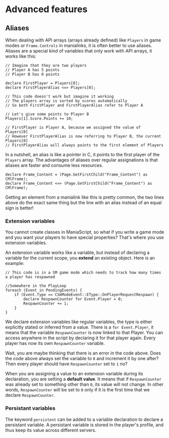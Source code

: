 # Advanced features

## Aliases

When dealing with API arrays (arrays already defined) like `Players` in game modes or `Frame.Controls` in manialinks, it is often better to use aliases. Aliases are a special kind of variables that only work with API arrays, it works like this:

```maniascript
// Imagine that they are two players
// Player A has 5 points
// Player B has 0 points

declare FirstPlayer = Players[0];
declare FirstPlayerAlias <=> Players[0];

// This code doesn't work but imagine it working
// The players array is sorted by scores automatically
// So both FirstPlayer and FirstPlayerAlias refer to Player A

// Let's give some points to Player B
Players[1].Score.Points += 10;

// FirstPlayer is Player A, because we assigned the value of Players[0]
// However FirstPlayerAlias is now referring to Player B, the current Players[0]
// FirstPlayerAlias will always points to the first element of Players
```

In a nutshell, an alias is like a pointer in C, it points to the first player of the `Players` array.
The advantages of aliases over regular assignations is that aliases are faster and consume less resources.

```maniascript
declare Frame_Content = (Page.GetFirstChild("Frame_Content") as CMlFrame);
declare Frame_Content <=> (Page.GetFirstChild("Frame_Content") as CMlFrame);
```

Getting an element from a manialink like this is pretty common, the two lines above do the exact same thing but the line with an alias instead of an equal sign is better!

### Extension variables

You cannot create classes in ManiaScript, so what if you write a game mode and you want your players to have special properties? That's where you use extension variables.

An extension variable works like a variable, but instead of declaring a variable for the current scope, you **extend** an existing object. Here is an example:

```maniascript
// This code is in a SM game mode which needs to track how many times a player has respawned

//Somewhere in the PlayLoop
foreach (Event in PendingEvents) {
    if (Event.Type == CSmModeEvent::EType::OnPlayerRequestRespawn) {
        declare RespawnCounter for Event.Player = 0;
        RespawnCounter += 1;
    }
}
```

We declare extension variables like regular variables, the type is either explicitly stated or inferred from a value. There is a `for Event.Player`, it means that the variable `RespawnCounter` is now linked to that Player. You can access anywhere in the script by declaring it for that player again. Every player has now its own `RespawnCounter` variable.

Wait, you are maybe thinking that there is an error in the code above. Does the code above always set the variable to `0` and increment it by one after? Then every player should have `RespawnCounter` set to `1` no?

When you are assigning a value to an extension variable during its declaration, you are setting a **default value**. It means that if `RespawnCounter` was already set to something other than `0`, its value will not change. In other words, `RespawnCounter` will be set to `0` only if it is the first time that we declare `RespawnCounter`.

### Persistant variables


The keyword `persistent` can be added to a variable declaration to declare a persistant variable. A persistant variable is stored in the player's profile, and thus keep its value across different servers.


